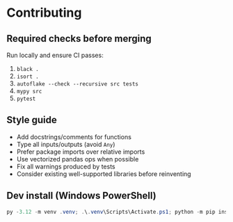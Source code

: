 # Contributing

## Required checks before merging
Run locally and ensure CI passes:
1. `black .`
2. `isort .`
3. `autoflake --check --recursive src tests`
4. `mypy src`
5. `pytest`

## Style guide
- Add docstrings/comments for functions
- Type all inputs/outputs (avoid `Any`)
- Prefer package imports over relative imports
- Use vectorized pandas ops when possible
- Fix all warnings produced by tests
- Consider existing well-supported libraries before reinventing

## Dev install (Windows PowerShell)
```powershell
py -3.12 -m venv .venv; .\.venv\Scripts\Activate.ps1; python -m pip install -U pip; pip install -e ".[dev]"
```
